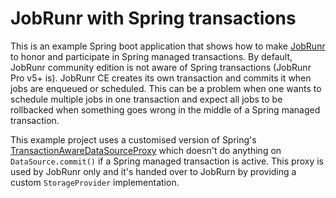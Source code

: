 # JobRunr with Spring transactions

This is an example Spring boot application that shows how to 
make [JobRunr](https://www.jobrunr.io/en/) to honor and participate in Spring managed transactions. By default, JobRunr community edition 
is not aware of Spring transactions (JobRunr Pro v5+ is). JobRunr CE creates its own transaction and commits it when jobs are enqueued or scheduled.
This can be a problem when one wants to schedule multiple jobs in one transaction and expect all jobs to be rollbacked when 
something goes wrong in the middle of a Spring managed transaction.

This example project uses a customised version of Spring's [TransactionAwareDataSourceProxy](https://docs.spring.io/spring-framework/docs/current/javadoc-api/org/springframework/jdbc/datasource/TransactionAwareDataSourceProxy.html) 
which doesn't do anything on `DataSource.commit()` if a Spring managed transaction is active.
This proxy is used by JobRunr only and it's handed over to JobRurn by providing a custom `StorageProvider` implementation.

